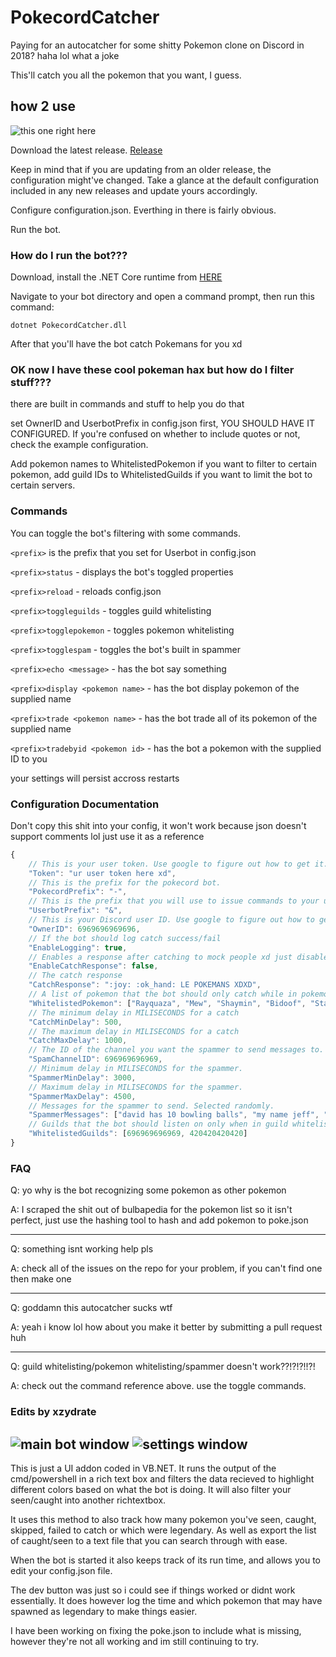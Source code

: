# PokecordCatcher
Paying for an autocatcher for some shitty Pokemon clone on Discord in 2018? haha lol what a joke

This'll catch you all the pokemon that you want, I guess.

## how 2 use

![this one right here](https://i.imgur.com/nL98ALx.png)

Download the latest release. [Release](https://github.com/ExtraConcentratedJuice/pokecord-catcher/releases/)

Keep in mind that if you are updating from an older release, the configuration might've changed. Take a glance at the default configuration included in any new releases and update yours accordingly.

Configure configuration.json. Everthing in there is fairly obvious.

Run the bot.

### How do I run the bot???
Download, install the .NET Core runtime from [HERE](https://www.microsoft.com/net/download/thank-you/dotnet-runtime-2.1.1-windows-hosting-bundle-installer)

Navigate to your bot directory and open a command prompt, then run this command:

`dotnet PokecordCatcher.dll`

After that you'll have the bot catch Pokemans for you xd

### OK now I have these cool pokeman hax but how do I filter stuff???
there are built in commands and stuff to help you do that

set OwnerID and UserbotPrefix in config.json first, YOU SHOULD HAVE IT CONFIGURED. If you're confused on whether to include quotes or not, check the example configuration.

Add pokemon names to WhitelistedPokemon if you want to filter to certain pokemon, add guild IDs to WhitelistedGuilds if you want to limit the bot to certain servers.

### Commands

You can toggle the bot's filtering with some commands.

`<prefix>` is the prefix that you set for Userbot in config.json

`<prefix>status` - displays the bot's toggled properties

`<prefix>reload` - reloads config.json 

`<prefix>toggleguilds` - toggles guild whitelisting

`<prefix>togglepokemon` - toggles pokemon whitelisting

`<prefix>togglespam` - toggles the bot's built in spammer

`<prefix>echo <message>` - has the bot say something

`<prefix>display <pokemon name>` - has the bot display pokemon of the supplied name

`<prefix>trade <pokemon name>` - has the bot trade all of its pokemon of the supplied name

`<prefix>tradebyid <pokemon id>` - has the bot a pokemon with the supplied ID to you


your settings will persist accross restarts

### Configuration Documentation

Don't copy this shit into your config, it won't work because json doesn't support comments lol just use it as a reference

```javascript
{
	// This is your user token. Use google to figure out how to get it.
	"Token": "ur user token here xd",
	// This is the prefix for the pokecord bot.
	"PokecordPrefix": "-",
	// This is the prefix that you will use to issue commands to your userbot.
	"UserbotPrefix": "&",
	// This is your Discord user ID. Use google to figure out how to get it. All commands be executed by a user with this ID only.
	"OwnerID": 6969696969696,
	// If the bot should log catch success/fail
	"EnableLogging": true,
	// Enables a response after catching to mock people xd just disable this if you don't want it to respond
	"EnableCatchResponse": false,
	// The catch response
	"CatchResponse": ":joy: :ok_hand: LE POKEMANS XDXD",
	// A list of pokemon that the bot should only catch while in pokemon whitelist mode
	"WhitelistedPokemon": ["Rayquaza", "Mew", "Shaymin", "Bidoof", "Starly", "MEME"],
	// The minimum delay in MILISECONDS for a catch
	"CatchMinDelay": 500,
	// The maximum delay in MILISECONDS for a catch
	"CatchMaxDelay": 1000,
	// The ID of the channel you want the spammer to send messages to.
	"SpamChannelID": 696969696969,
	// Minimum delay in MILISECONDS for the spammer.
	"SpammerMinDelay": 3000,
	// Maximum delay in MILISECONDS for the spammer.
	"SpammerMaxDelay": 4500,
	// Messages for the spammer to send. Selected randomly.
	"SpammerMessages": ["david has 10 bowling balls", "my name jeff", "THE PAIN", "SAVE ME"],
	// Guilds that the bot should listen on only when in guild whitelist mode
	"WhitelistedGuilds": [696969696969, 420420420420]
}
```

### FAQ
Q: yo why is the bot recognizing some pokemon as other pokemon

A: I scraped the shit out of bulbapedia for the pokemon list so it isn't perfect, just use the hashing tool to hash and add pokemon to poke.json

------

Q: something isnt working help pls

A: check all of the issues on the repo for your problem, if you can't find one then make one

------

Q: goddamn this autocatcher sucks wtf

A: yeah i know lol how about you make it better by submitting a pull request huh

------

Q: guild whitelisting/pokemon whitelisting/spammer doesn't work??!?!?!!?!

A: check out the command reference above. use the toggle commands.

### Edits by xzydrate
![main bot window](https://i.imgur.com/UBw53lF.png)
![settings window](https://i.imgur.com/qPaNwfu.png)
-----
This is just a UI addon coded in VB.NET. It runs the output of the cmd/powershell in a rich text box and filters the data recieved to highlight different colors based on what the bot is doing. It will also filter your seen/caught into another richtextbox. 

It uses this method to also track how many pokemon you've seen, caught, skipped, failed to catch or which were legendary. As well as export the list of caught/seen to a text file that you can search through with ease.

When the bot is started it also keeps track of its run time, and allows you to edit your config.json file.

The dev button was just so i could see if things worked or didnt work essentially. It does however log the time and which pokemon that may have spawned as legendary to make things easier.

I have been working on fixing the poke.json to include what is missing, however they're not all working and im still continuing to try.

